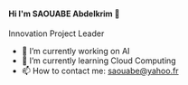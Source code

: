 #### Hi I'm SAOUABE Abdelkrim 👋

Innovation Project Leader

- 🔭 I’m currently working on AI
- 🌱 I’m currently learning Cloud Computing
- 📫 How to contact me: saouabe@yahoo.fr
